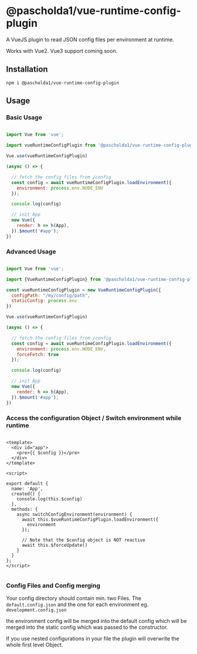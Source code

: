 # @pascholda1/vue-runtime-config-plugin

A VueJS plugin to read JSON config files per environment at runtime.

Works with Vue2. Vue3 support coming soon.

## Installation

```shell
npm i @pascholda1/vue-runtime-config-plugin
```

## Usage

### Basic Usage

````javascript

import Vue from 'vue';

import vueRuntimeConfigPlugin from '@pascholda1/vue-runtime-config-plugin';

Vue.use(vueRuntimeConfigPlugin)

(async () => {

  // fetch the config files from /config
  const config = await vueRuntimeConfigPlugin.loadEnvironment({
    environment: process.env.NODE_ENV
  });

  console.log(config)

  // init App
  new Vue({
    render: h => h(App),
  }).$mount('#app');
})


````

### Advanced Usage

````javascript

import Vue from 'vue';

import {VueRuntimeConfigPlugin} from '@pascholda1/vue-runtime-config-plugin';

const vueRuntimeConfigPlugin = new VueRuntimeConfigPlugin({
  configPath: "/my/config/path",
  staticConfig: process.env
})

Vue.use(vueRuntimeConfigPlugin)

(async () => {

  // fetch the config files from /config
  const config = await vueRuntimeConfigPlugin.loadEnvironment({
    environment: process.env.NODE_ENV,
    forceFetch: true
  });

  console.log(config)

  // init App
  new Vue({
    render: h => h(App),
  }).$mount('#app');
})


````

### Access the configuration Object / Switch environment while runtime

````vue

<template>
  <div id="app">
    <pre>{{ $config }}</pre>
  </div>
</template>

<script>

export default {
  name: 'App',
  created() {
    console.log(this.$config)
  },
  methods: {
    async switchConfigEnvironment(environment) {
      await this.$vueRuntimeConfigPlugin.loadEnvironment({
        environment
      });

      // Note that the $config object is NOT reactive
      await this.$forceUpdate()
    }
  }
};
</script>


````

### Config Files and Config merging

Your config directory should contain min. two Files. The `default.config.json` and the one for each environment
eg. `development.config.json`

the environment config will be merged into the default config which will be merged into the static config which was
passed to the constructor.

If you use nested configurations in your file the plugin will overwrite the whole first level Object. 


